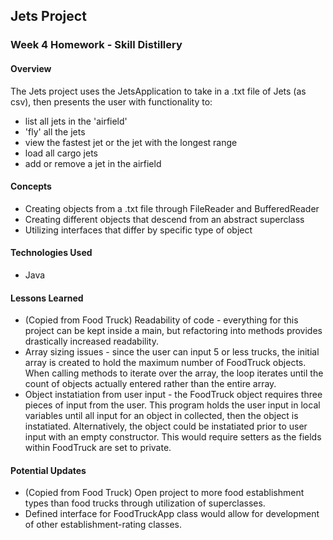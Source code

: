 ## Jets Project

### Week 4 Homework - Skill Distillery

#### Overview

The Jets project uses the JetsApplication to take in a .txt file of Jets (as csv), then presents the user with functionality to:
- list all jets in the 'airfield'
- 'fly' all the jets
- view the fastest jet or the jet with the longest range
- load all cargo jets
- add or remove a jet in the airfield

#### Concepts

- Creating objects from a .txt file through FileReader and BufferedReader
- Creating different objects that descend from an abstract superclass
- Utilizing interfaces that differ by specific type of object

#### Technologies Used

- Java

#### Lessons Learned

- (Copied from Food Truck) Readability of code - everything for this project can be kept inside a main, but refactoring into methods provides drastically increased readability.
- Array sizing issues - since the user can input 5 or less trucks, the initial array is created to hold the maximum number of FoodTruck objects.  When calling methods to iterate over the array, the loop iterates until the count of objects actually entered rather than the entire array.
- Object instatiation from user input - the FoodTruck object requires three pieces of input from the user.  This program holds the user input in local variables until all input for an object in collected, then the object is instatiated.  Alternatively, the object could be instatiated prior to user input with an empty constructor.  This would require setters as the fields within FoodTruck are set to private.

#### Potential Updates

- (Copied from Food Truck) Open project to more food establishment types than food trucks through utilization of superclasses.
- Defined interface for FoodTruckApp class would allow for development of other establishment-rating classes.
